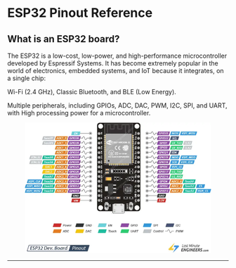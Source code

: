 # ESP32 Pinout Reference

## What is an ESP32 board?

The ESP32 is a low-cost, low-power, and high-performance microcontroller developed by Espressif Systems. It has become extremely popular in the world of electronics, embedded systems, and IoT because it integrates, on a single chip:

Wi-Fi (2.4 GHz), Classic Bluetooth, and BLE (Low Energy).

Multiple peripherals, including GPIOs, ADC, DAC, PWM, I2C, SPI, and UART, with High processing power for a microcontroller.

<figure><img src=".gitbook/assets/ESP32 Pinout Reference.webp" alt="ESP32 Pinout Reference"><figcaption></figcaption></figure>



***



